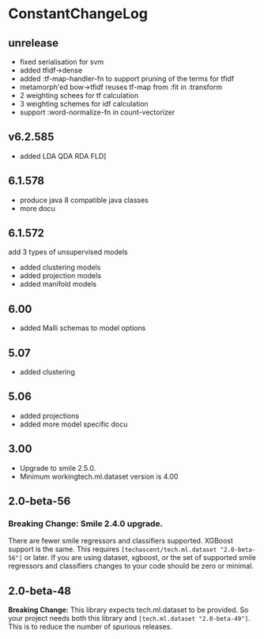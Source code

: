 # ConstantChangeLog
## unrelease
  - fixed serialisation for  svm
  - added tfidf->dense
  - added :tf-map-handler-fn to support pruning of the terms for tfidf
  - metamorph'ed  bow->tfidf reuses tf-map from :fit in :transform
  - 2 weighting schees for tf calculation
  - 3 weighting schemes for idf calculation
  - support :word-normalize-fn in count-vectorizer


## v6.2.585
- added LDA QDA RDA FLD]

## 6.1.578
- produce java 8 compatible java classes
- more docu

## 6.1.572
add 3 types of unsupervised models

- added clustering models
- added projection models
- added manifold models


## 6.00

- added Malli schemas to model options


## 5.07
- added clustering

## 5.06

- added projections
- added more model specific docu



## 3.00
 * Upgrade to smile 2.5.0.
 * Minimum workingtech.ml.dataset version is 4.00

## 2.0-beta-56

### **Breaking Change:** Smile 2.4.0 upgrade.
There are fewer smile regressors and classifiers supported.  XGBoost support is the
same.  This requires `[techascent/tech.ml.dataset "2.0-beta-56"]` or later.  If you
are using dataset, xgboost, or the set of supported smile regressors and classifiers
changes to your code should be zero or minimal.


## 2.0-beta-48
**Breaking Change:** This library expects tech.ml.dataset to be provided.  So your project
needs both this library and `[tech.ml.dataset "2.0-beta-49"]`.  This is to reduce the
number of spurious releases.
